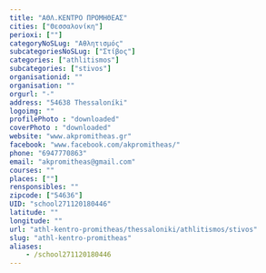 ```yaml
---
title: "ΑΘΛ.ΚΕΝΤΡΟ ΠΡΟΜΗΘΕΑΣ"
cities: ["Θεσσαλονίκη"]
perioxi: [""]
categoryNoSLug: "Αθλητισμός"
subcategoriesNoSLug: ["Στίβος"]
categories: ["athlitismos"]
subcategories: ["stivos"]
organisationid: ""
organisation: ""
orgurl: "-"
address: "54638 Thessaloníki"
logoimg: ""
profilePhoto : "downloaded"
coverPhoto : "downloaded"
website: "www.akpromitheas.gr"
facebook: "www.facebook.com/akpromitheas/"
phone: "6947770863"
email: "akpromitheas@gmail.com"
courses: ""
places: [""]
rensponsibles: ""
zipcode: ["54636"]
UID: "school271120180446"
latitude: ""
longitude: ""
url: "athl-kentro-promitheas/thessaloniki/athlitismos/stivos"
slug: "athl-kentro-promitheas"
aliases:
    - /school271120180446
---
```





